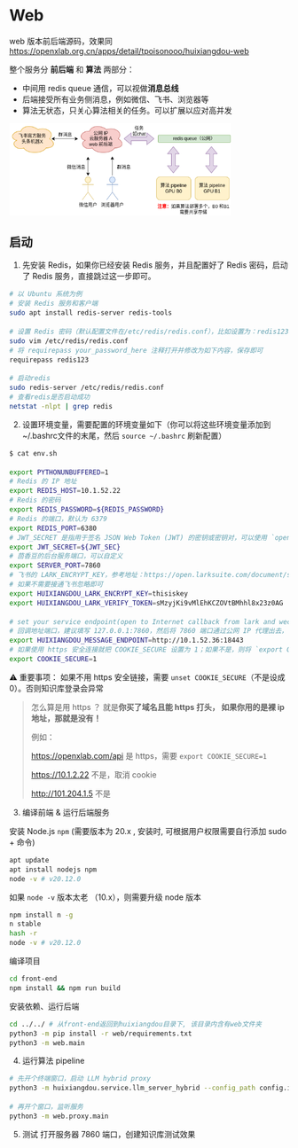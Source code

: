 # Web

web 版本前后端源码，效果同 https://openxlab.org.cn/apps/detail/tpoisonooo/huixiangdou-web

整个服务分 **前后端** 和 **算法** 两部分：

* 中间用 redis queue 通信，可以视做**消息总线**
* 后端接受所有业务侧消息，例如微信、飞书、浏览器等
* 算法无状态，只关心算法相关的任务。可以扩展以应对高并发

<img src="web-architecture.png" width="400">


## 启动

1. 先安装 Redis，如果你已经安装 Redis 服务，并且配置好了 Redis 密码，启动了 Redis 服务，直接跳过这一步即可。

```bash
# 以 Ubuntu 系统为例
# 安装 Redis 服务和客户端
sudo apt install redis-server redis-tools

# 设置 Redis 密码（默认配置文件在/etc/redis/redis.conf），比如设置为：redis123
sudo vim /etc/redis/redis.conf 
# 将 requirepass your_password_here 注释打开并修改为如下内容，保存即可
requirepass redis123

# 启动redis
sudo redis-server /etc/redis/redis.conf
# 查看redis是否启动成功
netstat -nlpt | grep redis
```

2. 设置环境变量，需要配置的环境变量如下（你可以将这些环境变量添加到~/.bashrc文件的末尾，然后 `source ~/.bashrc` 刷新配置）

```bash
$ cat env.sh

export PYTHONUNBUFFERED=1
# Redis 的 IP 地址
export REDIS_HOST=10.1.52.22
# Redis 的密码
export REDIS_PASSWORD=${REDIS_PASSWORD}
# Redis 的端口，默认为 6379
export REDIS_PORT=6380
# JWT_SECRET 是指用于签名 JSON Web Token (JWT) 的密钥或密钥对，可以使用 `openssl rand -base64 32` 命令生成
export JWT_SECRET=${JWT_SEC}
# 茴香豆的后台服务端口，可以自定义
export SERVER_PORT=7860
# 飞书的 LARK_ENCRYPT_KEY，参考地址：https://open.larksuite.com/document/server-docs/event-subscription/event-subscription-configure-/request-url-configuration-case
# 如果不需要接通飞书忽略即可
export HUIXIANGDOU_LARK_ENCRYPT_KEY=thisiskey
export HUIXIANGDOU_LARK_VERIFY_TOKEN=sMzyjKi9vMlEhKCZOVtBMhhl8x23z0AG

# set your service endpoint(open to Internet callback from lark and wechat)
# 回调地址端口，建议填写 127.0.0.1:7860，然后将 7860 端口通过公网 IP 代理出去，例如 http://10.1.52.36:18443
export HUIXIANGDOU_MESSAGE_ENDPOINT=http://10.1.52.36:18443
# 如果使用 https 安全连接就把 COOKIE_SECURE 设置为 1；如果不是，则将 `export COOKIE_SECURE=1` 替换为 `unset COOKIE_SECURE`
export COOKIE_SECURE=1
```
⚠️ 重要事项：  如果不用 https 安全链接，需要 `unset COOKIE_SECURE`（不是设成 0）。否则知识库登录会异常

> 怎么算是用 https ？ 就是**你买了域名且能 https 打头， 如果你用的是裸 ip 地址，那就是没有！** 
>
> 例如：
> 
> https://openxlab.com/api    是 https，需要 `export COOKIE_SECURE=1` 
> 
> https://10.1.2.22   不是，取消 cookie
> 
> http://101.204.1.5  不是


3. 编译前端 & 运行后端服务

安装 Node.js `npm` (需要版本为 20.x , 安装时, 可根据用户权限需要自行添加 sudo + 命令) 

```bash
apt update
apt install nodejs npm
node -v # v20.12.0
```

如果 `node -v` 版本太老 （10.x），则需要升级 node 版本

```bash
npm install n -g
n stable
hash -r
node -v # v20.12.0
```

编译项目

```bash
cd front-end
npm install && npm run build
```

安装依赖、运行后端

```bash
cd ../../ # 从front-end返回到huixiangdou目录下, 该目录内含有web文件夹
python3 -m pip install -r web/requirements.txt
python3 -m web.main
```

4. 运行算法 pipeline

```bash
# 先开个终端窗口，启动 LLM hybrid proxy
python3 -m huixiangdou.service.llm_server_hybrid --config_path config.ini

# 再开个窗口，监听服务
python3 -m web.proxy.main
```

5. 测试
打开服务器 7860 端口，创建知识库测试效果
